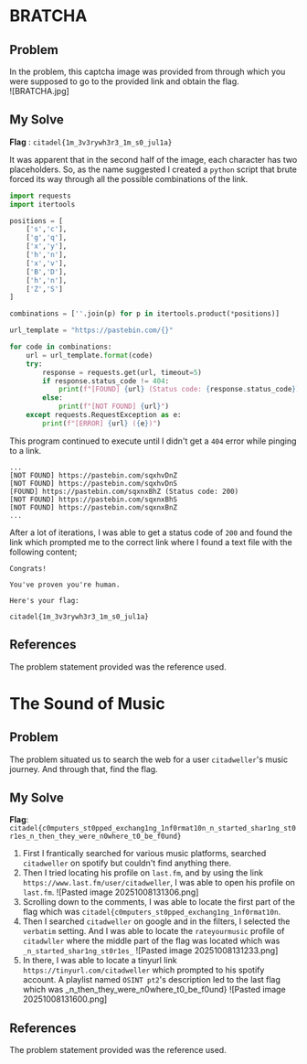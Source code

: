 
# BRATCHA

## Problem
In the problem, this captcha image was provided from through which you were supposed to go to the provided link and obtain the flag.  
![BRATCHA.jpg]
## My Solve

**Flag** : `citadel{1m_3v3rywh3r3_1m_s0_jul1a}`

It was apparent that in the second half of the image, each character has two placeholders.
So, as the name suggested I created a `python` script that brute forced its way through all the possible combinations of the link.

```python
import requests
import itertools

positions = [
    ['s','c'],
    ['g','q'],
    ['x','y'],
    ['h','n'],
    ['x','v'],
    ['B','D'],
    ['h','n'],
    ['Z','S']
]

combinations = [''.join(p) for p in itertools.product(*positions)]

url_template = "https://pastebin.com/{}"

for code in combinations:
    url = url_template.format(code)
    try:
        response = requests.get(url, timeout=5)
        if response.status_code != 404:
            print(f"[FOUND] {url} (Status code: {response.status_code})")
        else:
            print(f"[NOT FOUND] {url}")
    except requests.RequestException as e:
        print(f"[ERROR] {url} ({e})")

```

This program continued to execute until I didn't get a `404` error while pinging to a link.

```
...
[NOT FOUND] https://pastebin.com/sqxhvDnZ
[NOT FOUND] https://pastebin.com/sqxhvDnS
[FOUND] https://pastebin.com/sqxnxBhZ (Status code: 200)
[NOT FOUND] https://pastebin.com/sqxnxBhS
[NOT FOUND] https://pastebin.com/sqxnxBnZ
...
```
After a lot of iterations, I was able to get a status code of `200` and found the link which prompted me to the correct link where I found a text file with the following content;
```
Congrats!

You've proven you're human.

Here's your flag:

citadel{1m_3v3rywh3r3_1m_s0_jul1a}
```

## References
The problem statement provided was the reference used.

# The Sound of Music

## Problem
The problem situated us to search the web for a user `citadweller`'s music journey. And through that, find the flag.

## My Solve
**Flag**: `citadel{c0mputers_st0pped_exchang1ng_1nf0rmat10n_n_started_shar1ng_st0r1es_n_then_they_were_n0where_t0_be_f0und}`

1. First I frantically searched for various music platforms, searched `citadweller` on spotify but couldn't find anything there.
2. Then I tried locating his profile on `last.fm`, and by using the link `https://www.last.fm/user/citadweller`, I was able to open his profile on `last.fm`. 
![Pasted image 20251008131306.png]
3. Scrolling down to the comments, I was able to locate the first part of the flag which was `citadel{c0mputers_st0pped_exchang1ng_1nf0rmat10n`.
4. Then I searched `citadweller` on google and in the filters, I selected the `verbatim` setting. And I was able to locate the `rateyourmusic` profile of `citadwller` where the middle part of the flag was located which was `_n_started_shar1ng_st0r1es_`
![Pasted image 20251008131233.png]
5.  In there, I was able to locate a tinyurl link `https://tinyurl.com/citadweller` which prompted to his spotify account. A playlist named `OSINT pt2`'s description led to the last flag which was _n_then_they_were_n0where_t0_be_f0und}
![Pasted image 20251008131600.png]

## References
The problem statement provided was the reference used.

